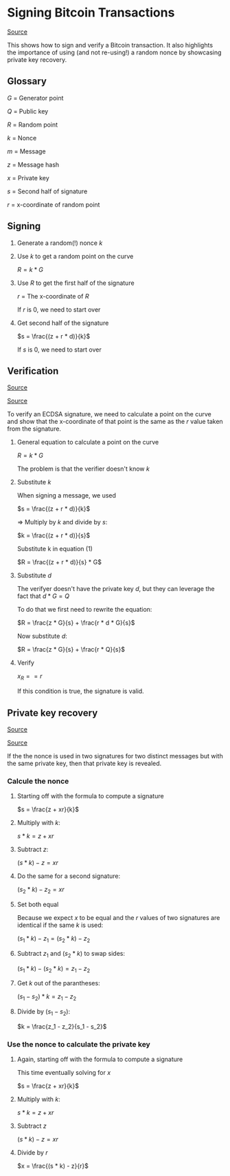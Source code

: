 # Signing Bitcoin Transactions

[Source](https://learnmeabitcoin.com/technical/keys/signature/)

This shows how to sign and verify a Bitcoin transaction. It also highlights the importance of using (and not re-using!) a random nonce by showcasing private key recovery.

## Glossary

$G$ = Generator point

$Q$ = Public key

$R$ = Random point

$k$ = Nonce

$m$ = Message

$z$ = Message hash

$x$ = Private key

$s$ = Second half of signature

$r$ = x-coordinate of random point

## Signing

1. Generate a random(!) nonce $k$

1. Use $k$ to get a random point on the curve

    $R = k * G$

1. Use $R$ to get the first half of the signature

    $r$ = The x-coordinate of $R$

    If $r$ is 0, we need to start over

1. Get second half of the signature

    $s = \frac{(z + r * d)}{k}$

    If $s$ is 0, we need to start over

## Verification

[Source](https://learnmeabitcoin.com/technical/cryptography/elliptic-curve/ecdsa/#verify)

[Source](https://medium.com/coinmonks/ecdsa-the-art-of-cryptographic-signatures-d0bb254c8b96)

To verify an ECDSA signature, we need to calculate a point on the curve and show that the x-coordinate of that point is the same as the $r$ value taken from the signature.

1. General equation to calculate a point on the curve

    $R = k * G$

    The problem is that the verifier doesn't know $k$

1. Substitute $k$

    When signing a message, we used

    $s = \frac{(z + r * d)}{k}$

    => Multiply by $k$ and divide by $s$:

    $k = \frac{(z + r * d)}{s}$

    Substitute k in equation (1)

    $R = \frac{(z + r * d)}{s} * G$

1. Substitute $d$

    The verifyer doesn't have the private key $d$, but they can leverage the fact that $d * G = Q$

    To do that we first need to rewrite the equation:

    $R = \frac{z * G}{s} + \frac{r * d * G}{s}$

    Now substitute $d$:

    $R = \frac{z * G}{s} + \frac{r * Q}{s}$

1. Verify

    $x_R == r$

    If this condition is true, the signature is valid.

## Private key recovery

[Source](https://crypto.stackexchange.com/questions/57846/recovering-private-key-from-secp256k1-signatures)

[Source](https://github.com/pcaversaccio/ecdsa-nonce-reuse-attack/blob/main/scripts/recover_private_key.py)

If the the nonce is used in two signatures for two distinct messages but with the same private key, then that private key is revealed.

### Calcule the nonce

1. Starting off with the formula to compute a signature

    $s = \frac{z + xr}{k}$

1. Multiply with $k$:

    $s * k = z + xr$

1. Subtract $z$:

    $(s * k) - z = xr$

1. Do the same for a second signature:

    $(s_2 * k) - z_2 = xr$

1. Set both equal

    Because we expect $x$ to be equal and the $r$ values of two signatures are identical if the same $k$ is used:

    $(s_1 * k) - z_1 = (s_2 * k) - z_2$

1. Subtract $z_1$ and $(s_2 * k)$ to swap sides:

    $(s_1 * k) - (s_2 * k) = z_1 - z_2$

1. Get $k$ out of the parantheses:

    $(s_1 - s_2) * k = z_1 - z_2$

1. Divide by $(s_1 - s_2)$:

    $k = \frac{z_1 - z_2}{s_1 - s_2}$

### Use the nonce to calculate the private key

1. Again, starting off with the formula to compute a signature

    This time eventually solving for $x$

    $s = \frac{z + xr}{k}$

1. Multiply with $k$:

    $s * k = z + xr$

1. Subtract $z$

    $(s * k) - z = xr$

1. Divide by $r$

    $x = \frac{(s * k) - z}{r}$